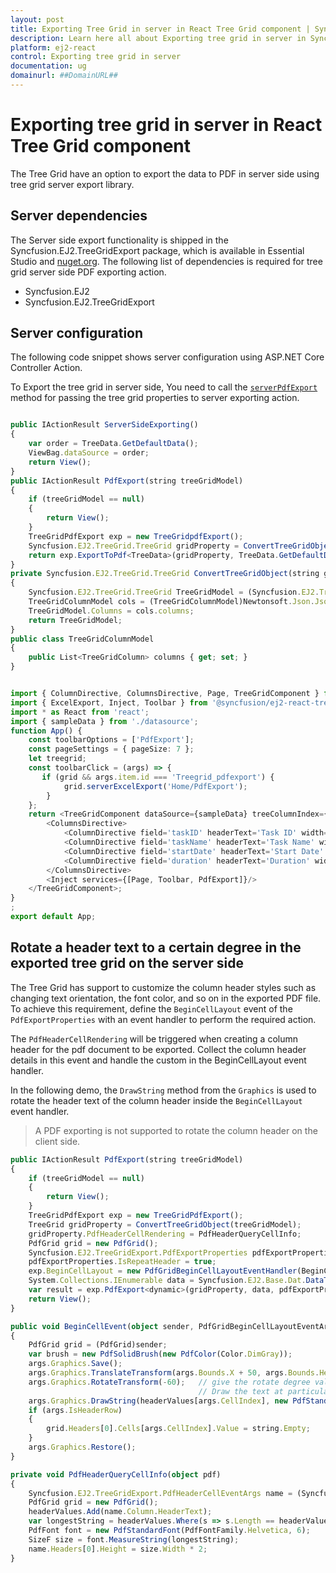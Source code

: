 ```yaml
---
layout: post
title: Exporting Tree Grid in server in React Tree Grid component | Syncfusion
description: Learn here all about Exporting tree grid in server in Syncfusion React Tree Grid component of Syncfusion Essential JS 2 and more.
platform: ej2-react
control: Exporting tree grid in server 
documentation: ug
domainurl: ##DomainURL##
---
```


# Exporting tree grid in server in React Tree Grid component

The Tree Grid have an option to export the data to PDF in server side using tree grid server export library.

## Server dependencies

The Server side export functionality is shipped in the Syncfusion.EJ2.TreeGridExport package, which is available in Essential Studio and [nuget.org](https://www.nuget.org/). The following list of dependencies is required for tree grid server side PDF exporting action.

* Syncfusion.EJ2
* Syncfusion.EJ2.TreeGridExport

## Server configuration

The following code snippet shows server configuration using ASP.NET Core Controller Action.

To Export the tree grid in server side, You need to call the [`serverPdfExport`](https://ej2.syncfusion.com/react/documentation/api/treegrid/#serverpdfexport) method for passing the tree grid properties to server exporting action.

```ts

public IActionResult ServerSideExporting()
{
    var order = TreeData.GetDefaultData();
    ViewBag.dataSource = order;
    return View();
}
public IActionResult PdfExport(string treeGridModel)
{
    if (treeGridModel == null)
    {
        return View();
    }
    TreeGridPdfExport exp = new TreeGridpdfExport();
    Syncfusion.EJ2.TreeGrid.TreeGrid gridProperty = ConvertTreeGridObject(treeGridModel);
    return exp.ExportToPdf<TreeData>(gridProperty, TreeData.GetDefaultData());
}
private Syncfusion.EJ2.TreeGrid.TreeGrid ConvertTreeGridObject(string gridProperty)
{
    Syncfusion.EJ2.TreeGrid.TreeGrid TreeGridModel = (Syncfusion.EJ2.TreeGrid.TreeGrid)Newtonsoft.Json.JsonConvert.DeserializeObject(gridProperty, typeof(Syncfusion.EJ2.TreeGrid.TreeGrid));
    TreeGridColumnModel cols = (TreeGridColumnModel)Newtonsoft.Json.JsonConvert.DeserializeObject(gridProperty, typeof(TreeGridColumnModel));
    TreeGridModel.Columns = cols.columns;
    return TreeGridModel;
}
public class TreeGridColumnModel
{
    public List<TreeGridColumn> columns { get; set; }
}


```

```ts

import { ColumnDirective, ColumnsDirective, Page, TreeGridComponent } from '@syncfusion/ej2-react-treegrid';
import { ExcelExport, Inject, Toolbar } from '@syncfusion/ej2-react-treegrid';
import * as React from 'react';
import { sampleData } from './datasource';
function App() {
    const toolbarOptions = ['PdfExport'];
    const pageSettings = { pageSize: 7 };
    let treegrid;
    const toolbarClick = (args) => {
       if (grid && args.item.id === 'Treegrid_pdfexport') {
            grid.serverExcelExport('Home/PdfExport');
        }
    };
    return <TreeGridComponent dataSource={sampleData} treeColumnIndex={1} childMapping='subtasks' allowPaging={true} pageSettings={pageSettings} allowExcelExport={true} height='220' toolbarClick={toolbarClick} ref={g => treegrid = g} toolbar={toolbarOptions}>
        <ColumnsDirective>
            <ColumnDirective field='taskID' headerText='Task ID' width='90' textAlign='Right'/>
            <ColumnDirective field='taskName' headerText='Task Name' width='180'/>
            <ColumnDirective field='startDate' headerText='Start Date' width='90' format='yMd' textAlign='Right' type='date'/>
            <ColumnDirective field='duration' headerText='Duration' width='80' textAlign='Right'/>
        </ColumnsDirective>
        <Inject services={[Page, Toolbar, PdfExport]}/>
    </TreeGridComponent>;
}
;
export default App;

```
## Rotate a header text to a certain degree in the exported tree grid on the server side

The Tree Grid has support to customize the column header styles such as changing text orientation, the font color, and so on in the exported PDF file. To achieve this requirement, define the `BeginCellLayout` event of the `PdfExportProperties` with an event handler to perform the required action.

The `PdfHeaderCellRendering` will be triggered when creating a column header for the pdf document to be exported. Collect the column header details in this event and handle the custom in the BeginCellLayout event handler.

In the following demo, the `DrawString` method from the `Graphics` is used to rotate the header text of the column header inside the `BeginCellLayout` event handler.

> A PDF exporting is not supported to rotate the column header on the client side.
```ts
public IActionResult PdfExport(string treeGridModel)
{
    if (treeGridModel == null)
    {
        return View();
    }
    TreeGridPdfExport exp = new TreeGridPdfExport();
    TreeGrid gridProperty = ConvertTreeGridObject(treeGridModel);
    gridProperty.PdfHeaderCellRendering = PdfHeaderQueryCellInfo;
    PdfGrid grid = new PdfGrid();
    Syncfusion.EJ2.TreeGridExport.PdfExportProperties pdfExportProperties = new Syncfusion.EJ2.TreeGridExport.PdfExportProperties();
    pdfExportProperties.IsRepeatHeader = true;
    exp.BeginCellLayout = new PdfGridBeginCellLayoutEventHandler(BeginCellEvent);
    System.Collections.IEnumerable data = Syncfusion.EJ2.Base.Dat.DataTableToJson(ViewBag.dataSource);
    var result = exp.PdfExport<dynamic>(gridProperty, data, pdfExportProperties);
    return View();
}

public void BeginCellEvent(object sender, PdfGridBeginCellLayoutEventArgs args)
{
    PdfGrid grid = (PdfGrid)sender;
    var brush = new PdfSolidBrush(new PdfColor(Color.DimGray));
    args.Graphics.Save();
    args.Graphics.TranslateTransform(args.Bounds.X + 50, args.Bounds.Height + 40); // give the value for bounds x and Y by the user
    args.Graphics.RotateTransform(-60);   // give the rotate degree value by the user
                                          // Draw the text at particular bounds.
    args.Graphics.DrawString(headerValues[args.CellIndex], new PdfStandardFont(PdfFontFamily.Helvetica, 10), brush, new PointF(0, 0));
    if (args.IsHeaderRow)
    {
        grid.Headers[0].Cells[args.CellIndex].Value = string.Empty;
    }
    args.Graphics.Restore();
}

private void PdfHeaderQueryCellInfo(object pdf)
{
    Syncfusion.EJ2.TreeGridExport.PdfHeaderCellEventArgs name = (Syncfusion.EJ2.TreeGridExport.PdfHeaderCellEventArgs)pdf;
    PdfGrid grid = new PdfGrid();
    headerValues.Add(name.Column.HeaderText);
    var longestString = headerValues.Where(s => s.Length == headerValues.Max(m => m.Length)).First();
    PdfFont font = new PdfStandardFont(PdfFontFamily.Helvetica, 6);
    SizeF size = font.MeasureString(longestString);
    name.Headers[0].Height = size.Width * 2;
}

```
